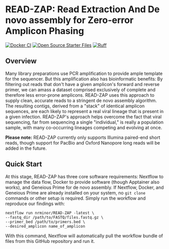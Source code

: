 # READ-ZAP: Read Extraction And De novo assembly for Zero-error Amplicon Phasing
[![Docker CI](https://github.com/nrminor/READ-ZAP/actions/workflows/docker-image.yaml/badge.svg)](https://github.com/nrminor/READ-ZAP/actions/workflows/docker-image.yaml) [![Open Source Starter Files](https://github.com/nrminor/READ-ZAP/actions/workflows/open-source-starter.yaml/badge.svg)](https://github.com/nrminor/READ-ZAP/actions/workflows/open-source-starter.yaml) [![Ruff](https://img.shields.io/endpoint?url=https://raw.githubusercontent.com/astral-sh/ruff/main/assets/badge/v2.json)](https://github.com/astral-sh/ruff)

## Overview
Many library preparations use PCR amplification to provide ample template for the sequencer. But this amplification also has bioinformatic benefits: By filtering out reads that don't have a given amplicon's forward and reverse primer, we can amass a dataset comprised exclusively of complete and therefore less error-prone amplicons. READ-ZAP uses this approach to supply clean, accurate reads to a stringent de novo assembly algorithm. The resulting contigs, derived from a "stack" of identical amplicon sequences, are each likely to represent a real viral lineage that is present in a given infection. READ-ZAP's approach helps overcome the fact that viral sequencing, far from sequencing a single "individual," is really a population sample, with many co-occurring lineages competing and evolving at once.

**Please note:** READ-ZAP currently only supports Illumina paired-end short reads, though support for PacBio and Oxford Nanopore long reads will be added in the future.

## Quick Start

At this stage, READ-ZAP has three core software requirements: Nextflow to manage the data flow, Docker to provide software (though Apptainer also works), and Geneious Prime for de novo assembly. If Nextflow, Docker, and Geneious Prime are already installed on your system, no `git clone` commands or other setup is required. Simply run the workflow and reproduce our findings with:

```
nextflow run nrminor/READ-ZAP -latest \
--fastq_dir /path/to/FASTQ/files.fastq.gz \
--primer_bed /path/to/primers.bed \
--desired_amplicon name_of_amplicon
```

With this command, Nextflow will automatically pull the workflow bundle of files from this GitHub repository and run it.
